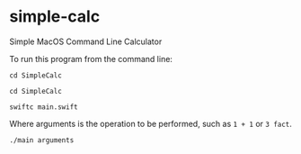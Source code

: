 # simple-calc
Simple MacOS Command Line Calculator

To run this program from the command line:

```cd SimpleCalc```

```cd SimpleCalc```

```swiftc main.swift```


Where arguments is the operation to be performed, such as ```1 + 1``` or ```3 fact```.

```./main arguments``` 
